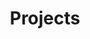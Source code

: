 ---
layout: collection
title: "Projects"
collection: projects
permalink: /projects/
author_profile: true
classes: wide
---